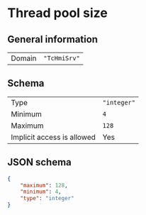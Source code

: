 # Thread pool size

## General information

|  |  |
| - | - |
| Domain | `"TcHmiSrv"` |

## Schema

|  |  |
| - | - |
| Type | `"integer"` |
| Minimum | `4` |
| Maximum | `128` |
| Implicit access is allowed | Yes |

## JSON schema

```json
{
    "maximum": 128,
    "minimum": 4,
    "type": "integer"
}
```

